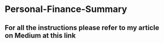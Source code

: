 # Personal-Finance-Summary
## For all the instructions please refer to my article on Medium at this link
